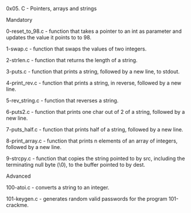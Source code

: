 0x05. C - Pointers, arrays and strings

Mandatory

0-reset_to_98.c - function that takes a pointer to an int as parameter and updates the value it points to to 98.

1-swap.c - function that swaps the values of two integers.

2-strlen.c - function that returns the length of a string.

3-puts.c - function that prints a string, followed by a new line, to stdout.

4-print_rev.c - function that prints a string, in reverse, followed by a new line.

5-rev_string.c - function that reverses a string.

6-puts2.c - function that prints one char out of 2 of a string, followed by a new line.

7-puts_half.c - function that prints half of a string, followed by a new line.

8-print_array.c - function that prints n elements of an array of integers, followed by a new line.

9-strcpy.c - function that copies the string pointed to by src, including the terminating null byte (\0), to the buffer pointed to by dest.

Advanced

100-atoi.c - converts a string to an integer.

101-keygen.c - generates random valid passwords for the program 101-crackme.